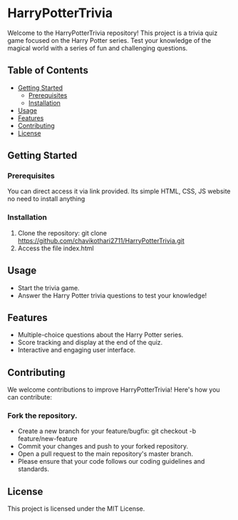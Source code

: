 # HarryPotterTrivia

Welcome to the HarryPotterTrivia repository! This project is a trivia quiz game focused on the Harry Potter series. Test your knowledge of the magical world with a series of fun and challenging questions.


## Table of Contents

- [Getting Started](#getting-started)
  - [Prerequisites](#prerequisites)
  - [Installation](#installation)
- [Usage](#usage)
- [Features](#features)
- [Contributing](#contributing)
- [License](#license)

## Getting Started

### Prerequisites
You can direct access it via link provided.
Its simple HTML, CSS, JS website no need to install anything

### Installation

1. Clone the repository:
   git clone https://github.com/chavikothari2711/HarryPotterTrivia.git
2. Access the file index.html

## Usage
- Start the trivia game.
- Answer the Harry Potter trivia questions to test your knowledge!

## Features
- Multiple-choice questions about the Harry Potter series.
- Score tracking and display at the end of the quiz.
- Interactive and engaging user interface.

## Contributing
We welcome contributions to improve HarryPotterTrivia! Here's how you can contribute:

### Fork the repository.
- Create a new branch for your feature/bugfix:
  git checkout -b feature/new-feature
- Commit your changes and push to your forked repository.
- Open a pull request to the main repository's master branch.
- Please ensure that your code follows our coding guidelines and standards.

## License
This project is licensed under the MIT License.
